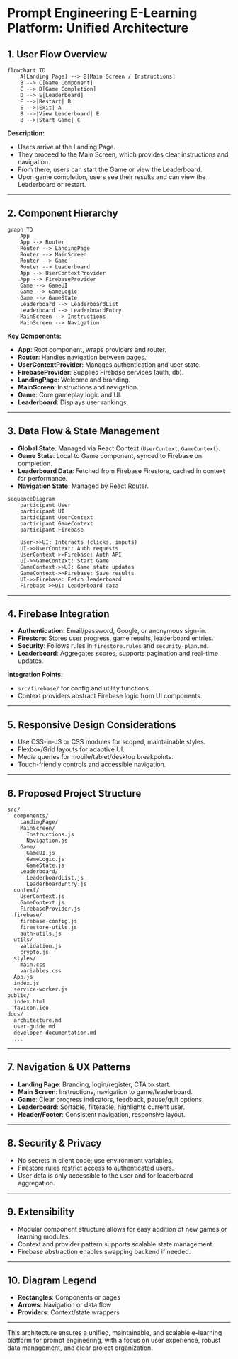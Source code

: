 # Prompt Engineering E-Learning Platform: Unified Architecture

## 1. User Flow Overview

```mermaid
flowchart TD
    A[Landing Page] --> B[Main Screen / Instructions]
    B --> C[Game Component]
    C --> D[Game Completion]
    D --> E[Leaderboard]
    E -->|Restart| B
    E -->|Exit| A
    B -->|View Leaderboard| E
    B -->|Start Game| C
```

**Description:**

- Users arrive at the Landing Page.
- They proceed to the Main Screen, which provides clear instructions and navigation.
- From there, users can start the Game or view the Leaderboard.
- Upon game completion, users see their results and can view the Leaderboard or restart.

---

## 2. Component Hierarchy

```mermaid
graph TD
    App
    App --> Router
    Router --> LandingPage
    Router --> MainScreen
    Router --> Game
    Router --> Leaderboard
    App --> UserContextProvider
    App --> FirebaseProvider
    Game --> GameUI
    Game --> GameLogic
    Game --> GameState
    Leaderboard --> LeaderboardList
    Leaderboard --> LeaderboardEntry
    MainScreen --> Instructions
    MainScreen --> Navigation
```

**Key Components:**

- **App**: Root component, wraps providers and router.
- **Router**: Handles navigation between pages.
- **UserContextProvider**: Manages authentication and user state.
- **FirebaseProvider**: Supplies Firebase services (auth, db).
- **LandingPage**: Welcome and branding.
- **MainScreen**: Instructions and navigation.
- **Game**: Core gameplay logic and UI.
- **Leaderboard**: Displays user rankings.

---

## 3. Data Flow & State Management

- **Global State**: Managed via React Context (`UserContext`, `GameContext`).
- **Game State**: Local to Game component, synced to Firebase on completion.
- **Leaderboard Data**: Fetched from Firebase Firestore, cached in context for performance.
- **Navigation State**: Managed by React Router.

```mermaid
sequenceDiagram
    participant User
    participant UI
    participant UserContext
    participant GameContext
    participant Firebase

    User->>UI: Interacts (clicks, inputs)
    UI->>UserContext: Auth requests
    UserContext->>Firebase: Auth API
    UI->>GameContext: Start Game
    GameContext->>UI: Game state updates
    GameContext->>Firebase: Save results
    UI->>Firebase: Fetch leaderboard
    Firebase->>UI: Leaderboard data
```

---

## 4. Firebase Integration

- **Authentication**: Email/password, Google, or anonymous sign-in.
- **Firestore**: Stores user progress, game results, leaderboard entries.
- **Security**: Follows rules in `firestore.rules` and `security-plan.md`.
- **Leaderboard**: Aggregates scores, supports pagination and real-time updates.

**Integration Points:**

- `src/firebase/` for config and utility functions.
- Context providers abstract Firebase logic from UI components.

---

## 5. Responsive Design Considerations

- Use CSS-in-JS or CSS modules for scoped, maintainable styles.
- Flexbox/Grid layouts for adaptive UI.
- Media queries for mobile/tablet/desktop breakpoints.
- Touch-friendly controls and accessible navigation.

---

## 6. Proposed Project Structure

```
src/
  components/
    LandingPage/
    MainScreen/
      Instructions.js
      Navigation.js
    Game/
      GameUI.js
      GameLogic.js
      GameState.js
    Leaderboard/
      LeaderboardList.js
      LeaderboardEntry.js
  context/
    UserContext.js
    GameContext.js
    FirebaseProvider.js
  firebase/
    firebase-config.js
    firestore-utils.js
    auth-utils.js
  utils/
    validation.js
    crypto.js
  styles/
    main.css
    variables.css
  App.js
  index.js
  service-worker.js
public/
  index.html
  favicon.ico
docs/
  architecture.md
  user-guide.md
  developer-documentation.md
  ...
```

---

## 7. Navigation & UX Patterns

- **Landing Page**: Branding, login/register, CTA to start.
- **Main Screen**: Instructions, navigation to game/leaderboard.
- **Game**: Clear progress indicators, feedback, pause/quit options.
- **Leaderboard**: Sortable, filterable, highlights current user.
- **Header/Footer**: Consistent navigation, responsive layout.

---

## 8. Security & Privacy

- No secrets in client code; use environment variables.
- Firestore rules restrict access to authenticated users.
- User data is only accessible to the user and for leaderboard aggregation.

---

## 9. Extensibility

- Modular component structure allows for easy addition of new games or learning modules.
- Context and provider pattern supports scalable state management.
- Firebase abstraction enables swapping backend if needed.

---

## 10. Diagram Legend

- **Rectangles**: Components or pages
- **Arrows**: Navigation or data flow
- **Providers**: Context/state wrappers

---

This architecture ensures a unified, maintainable, and scalable e-learning platform for prompt engineering, with a focus on user experience, robust data management, and clear project organization.
